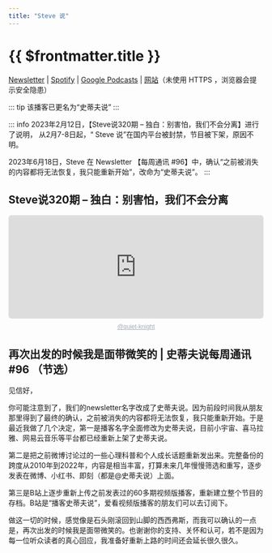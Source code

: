 ```yaml
---
title: "Steve 说"
---
```


# {{ $frontmatter.title }}

[Newsletter](https://steve.hedwig.pub) | [Spotify](https://open.spotify.com/show/4rHsOhdvFMn94U3LSsfoT8) | [Google Podcasts](https://podcasts.google.com/feed/aHR0cDovL3N0ZXZlc2h1by5jb20vcnNz) | [网站](https://steveshuo.com)（未使用 HTTPS ，浏览器会提示安全隐患）

::: tip
该播客已更名为“史蒂夫说”
:::

::: info
2023年2月12日，【Steve说320期 – 独白：别害怕，我们不会分离】进行了说明， 从2月7-8日起，“ Steve 说”在国内平台被封禁，节目被下架，原因不明。

2023年6月18日，Steve 在 Newsletter 【每周通讯 #96】中，确认“之前被消失的内容都将无法恢复，我只能重新开始”，改命为“史蒂夫说”。
:::

## Steve说320期 – 独白：别害怕，我们不会分离

<div style="height: 228px; width: 100%;"><iframe src="https://audio.com/embed/audio/1783848360279495?theme=light"
    style="display:block; border-radius: 6px; border: none; height: 204px; width: 100%;"></iframe><a href='https://audio.com/quiet-knight' style="text-align: center; display: block; color: #A4ABB6; font-size: 12px; font-family: sans-serif; line-height: 16px; margin-top: 8px; overflow: hidden; white-space: nowrap; text-overflow: ellipsis;">@quiet-knight</a></div>

## 再次出发的时候我是面带微笑的 | 史蒂夫说每周通讯 #96 （节选）

见信好，

你可能注意到了，我们的newsletter名字改成了史蒂夫说。因为前段时间我从朋友那里得到了最终的确认，之前被消失的内容都将无法恢复，我只能重新开始。于是最近我做了几个决定，第一是播客名字全面修改为史蒂夫说，目前小宇宙、喜马拉雅、网易云音乐等平台都已经重新上架了史蒂夫说。

第二是把之前微博讨论过的一些心理科普和个人成长话题重新发出来。完整备份的跨度从2010年到2022年，内容是相当丰富，打算未来几年慢慢筛选和重写，逐步发表在微博、小红书、即刻（都是@史蒂夫说）上面。

第三是B站上逐步重新上传之前发表过的60多期视频版播客，重新建立整个节目的存档。B站是“播客史蒂夫说”，爱看视频版播客的朋友们可以去订阅下。

做这一切的时候，感觉像是石头刚滚回到山脚的西西弗斯，而我可以确认的一点是，再次出发的时候我是面带微笑的。也谢谢你的支持、关怀和认可，若不是因为每一位听众读者的真心回应，我准备好重新上路的时间还会延长很久很久。